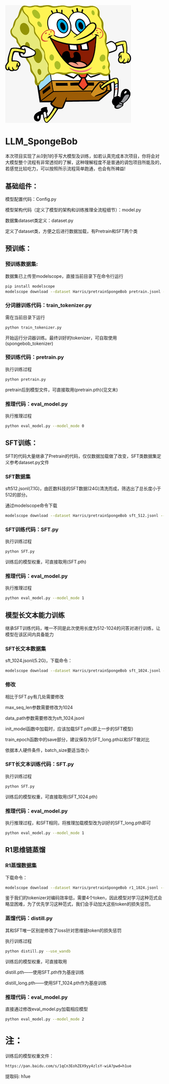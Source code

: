 <img src="SpongeBob.jpg" alt="outline" width="400"/>

# LLM_SpongeBob
本次项目实现了从0到1的手写大模型及训练，如若认真完成本次项目，你将会对大模型整个流程有非常透彻的了解，这种理解程度不是普通的调包项目所能及的，若感觉比较吃力，可以按照所示流程简单跑通，也会有所裨益!

## 基础组件：

模型配置代码：Config.py

模型架构代码（定义了模型的架构和训练推理全流程细节）：model.py

数据集dataset类定义：dataset.py

定义了dataset类，方便之后进行数据加载，有Pretrain和SFT两个类

## 预训练：

### 预训练数据集:
数据集已上传至modelscope，直接当前目录下在命令行运行

```bash
pip install modelscope
modelscope download --dataset Harris/pretrainSpongeBob pretrain.jsonl --local_dir ./
```

### 分词器训练代码：train_tokenizer.py 

需在当前目录下运行

```bash
python train_tokenizer.py 
```

开始运行分词器训练。最终训好的tokenizer，可自取使用(spongebob_tokenizer)

### 预训练代码：pretrain.py

执行训练过程

```bash
python pretrain.py 
```
pretrain后到模型文件，可直接取用(pretrain.pth)(见文末)

### 推理代码：eval_model.py

执行推理过程

```bash
python eval_model.py --model_mode 0
```

## SFT训练：
SFT的代码大量继承了Pretrain的代码，仅仅数据加载做了改变，SFT类数据集定义参考dataset.py文件

### SFT数据集
sft512.jsonl(7.1G)，由匠数科技的SFT数据(24G)清洗而成，筛选出了总长度小于512的部分。

通过modelscope命令下载
```bash
modelscope download --dataset Harris/pretrainSpongeBob sft_512.jsonl --local_dir ./
```

### SFT训练代码：SFT.py

执行训练过程

```bash
python SFT.py 
```
训练后的模型权重，可直接取用(SFT.pth)

### 推理代码：eval_model.py

执行推理过程

```bash
python eval_model.py --model_mode 1
```

## 模型长文本能力训练

继承SFT训练代码，唯一不同是此次使用长度为512-1024的问答对进行训练，让模型在该区间内具备能力

### SFT长文本数据集
sft_1024.jsonl(5.2G)，下载命令：
```bash
modelscope download --dataset Harris/pretrainSpongeBob sft_1024.jsonl --local_dir ./
```
### 修改
相比于SFT.py有几处需要修改

max_seq_len参数需要修改为1024

data_path参数需要修改为sft_1024.jsonl

init_model函数中加载时，应该加载SFT.pth(即上一步的SFT模型)

train_epoch函数中的save部分，建议保存为SFT_long.pth以和SFT做对比

依据本人硬件条件，batch_size要适当改小

### SFT长文本训练代码：SFT.py
执行训练过程

```bash
python SFT.py 
```
训练后的模型权重，可直接取用(SFT_1024.pth)

### 推理代码：eval_model.py

执行推理过程，和SFT相同，将推理加载模型改为训好的SFT_long.pth即可

```bash
python eval_model.py --model_mode 1
```

## R1思维链蒸馏

### R1蒸馏数据集
下载命令：
```bash
modelscope download --dataset Harris/pretrainSpongeBob r1_1024.jsonl --local_dir ./
```
鉴于我们的tokenizer对<think></think>编码效率低，需要4个token，因此模型对学习这种范式会略显困难，为了优先学习这种范式，我们会手动加大这些token的损失惩罚。

### 蒸馏代码：distill.py

其和SFT唯一区别是修改了loss针对思维链token的损失惩罚

执行训练过程

```bash
python distill.py --use_wandb
```
训练后的模型权重，可直接取用

distill.pth——使用SFT.pth作为基座训练

distill_long.pth——使用SFT_1024.pth作为基座训练

### 推理代码：eval_model.py

直接通过修改eval_model.py加载相应模型

```bash
python eval_model.py --model_mode 2
```
# 注：
训练后的模型权重文件：
```bash
https://pan.baidu.com/s/1qCn3EohZEX9yy4zlsY-wiA?pwd=h1ue
```
提取码: h1ue
